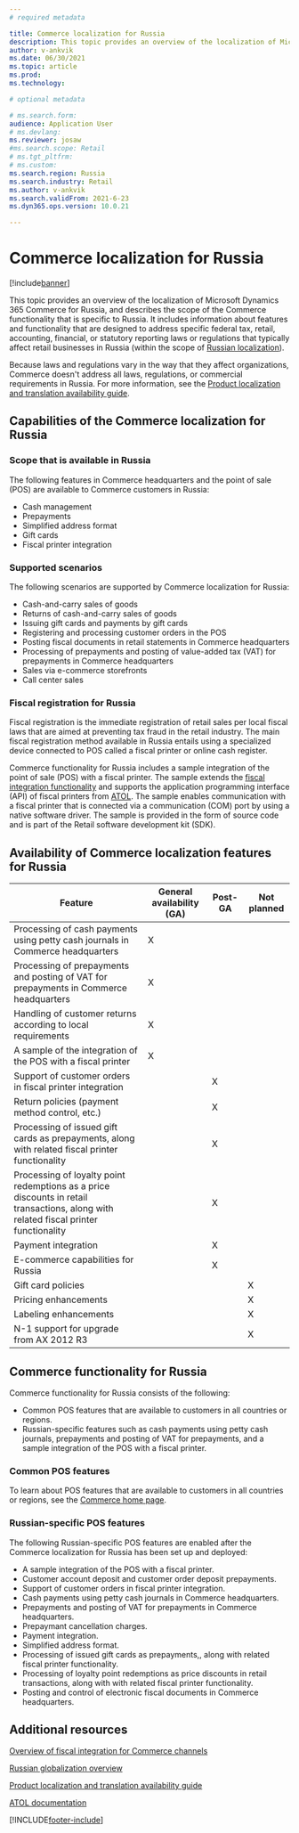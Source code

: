 ```yaml
---
# required metadata

title: Commerce localization for Russia
description: This topic provides an overview of the localization of Microsoft Dynamics 365 Commerce for Russia.
author: v-ankvik
ms.date: 06/30/2021
ms.topic: article
ms.prod: 
ms.technology: 

# optional metadata

# ms.search.form:
audience: Application User
# ms.devlang: 
ms.reviewer: josaw
#ms.search.scope: Retail
# ms.tgt_pltfrm: 
# ms.custom: 
ms.search.region: Russia
ms.search.industry: Retail
ms.author: v-ankvik
ms.search.validFrom: 2021-6-23
ms.dyn365.ops.version: 10.0.21

---
```

# Commerce localization for Russia

[!include[banner](../includes/banner.md)]

This topic provides an overview of the localization of Microsoft Dynamics 365 Commerce for Russia, and describes the scope of the Commerce functionality that is specific to Russia. It includes information about features and functionality that are designed to address specific federal tax, retail, accounting, financial, or statutory reporting laws or regulations that typically affect retail businesses in Russia (within the scope of [Russian localization](../../finance/localizations/russia.md)).

Because laws and regulations vary in the way that they affect organizations, Commerce doesn't address all laws, regulations, or commercial requirements in Russia. For more information, see the [Product localization and translation availability guide](https://aka.ms/dynamics_365_international_availability_deck).

## Capabilities of the Commerce localization for Russia

### Scope that is available in Russia

The following features in Commerce headquarters and the point of sale (POS) are available to Commerce customers in Russia:

- Cash management
- Prepayments
- Simplified address format
- Gift cards
- Fiscal printer integration

### Supported scenarios

The following scenarios are supported by Commerce localization for Russia:

- Cash-and-carry sales of goods
- Returns of cash-and-carry sales of goods
- Issuing gift cards and payments by gift cards
- Registering and processing customer orders in the POS
- Posting fiscal documents in retail statements in Commerce headquarters
- Processing of prepayments and posting of value-added tax (VAT) for prepayments in Commerce headquarters
- Sales via e-commerce storefronts
- Call center sales

### Fiscal registration for Russia

Fiscal registration is the immediate registration of retail sales per local fiscal laws that are aimed at preventing tax fraud in the retail industry. The main fiscal registration method available in Russia entails using a specialized device connected to POS called a fiscal printer or online cash register.

Commerce functionality for Russia includes a sample integration of the point of sale (POS) with a fiscal printer. The sample extends the [fiscal integration functionality](../localizations/fiscal-integration-for-retail-channel.md) and supports the application programming interface (API) of fiscal printers from [ATOL](http://integration.atol.ru/). The sample enables communication with a fiscal printer that is connected via a communication (COM) port by using a native software driver. The sample is provided in the form of source code and is part of the Retail software development kit (SDK).

## Availability of Commerce localization features for Russia

| Feature | General availability (GA) | Post-GA | Not planned |
|-|-|-|-|
| Processing of cash payments using petty cash journals in Commerce headquarters | X |  |  |
| Processing of prepayments and posting of VAT for prepayments in Commerce headquarters | X |  |  |
| Handling of customer returns according to local requirements | X |  |  |
| A sample of the integration of the POS with a fiscal printer | X |  |  |
| Support of customer orders in fiscal printer integration |  | X |  |
| Return policies (payment method control, etc.) |  | X |  |
| Processing of issued gift cards as prepayments, along with related fiscal printer functionality |  | X |  |
| Processing of loyalty point redemptions as a price discounts in retail transactions, along with related fiscal printer functionality |  | X |  |
| Payment integration |  | X |  |
| E-commerce capabilities for Russia |  | X |  |
| Gift card policies |  |  | X |
| Pricing enhancements |  |  | X |
| Labeling enhancements |  |  | X |
| N-1 support for upgrade from AX 2012 R3 |  |  | X |

## Commerce functionality for Russia

Commerce functionality for Russia consists of the following:

- Common POS features that are available to customers in all countries or regions.
- Russian-specific features such as cash payments using petty cash journals, prepayments and posting of VAT for prepayments, and a sample integration of the POS with a fiscal printer.

### Common POS features

To learn about POS features that are available to customers in all countries or regions, see the [Commerce home page](../index.md).

### Russian-specific POS features

The following Russian-specific POS features are enabled after the Commerce localization for Russia has been set up and deployed:

- A sample integration of the POS with a fiscal printer.
- Customer account deposit and customer order deposit prepayments.
- Support of customer orders in fiscal printer integration.
- Cash payments using petty cash journals in Commerce headquarters.
- Prepayments and posting of VAT for prepayments in Commerce headquarters.
- Prepaymant cancellation charges.
- Payment integration.
- Simplified address format.
- Processing of issued gift cards as prepayments,, along with related fiscal printer functionality.
- Processing of loyalty point redemptions as price discounts in retail transactions, along with with related fiscal printer functionality.
- Posting and control of electronic fiscal documents in Commerce headquarters.

## Additional resources

[Overview of fiscal integration for Commerce channels](fiscal-integration-for-retail-channel.md)

[Russian globalization overview](../../finance/localizations/russia.md)

[Product localization and translation availability guide](https://aka.ms/dynamics_365_international_availability_deck)

[ATOL documentation](http://integration.atol.ru/)

[!INCLUDE[footer-include](../../includes/footer-banner.md)]
